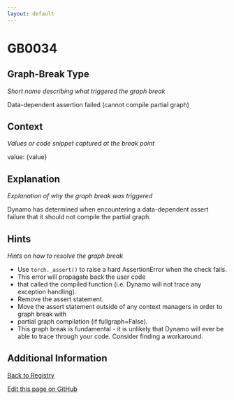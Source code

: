 ```yaml
---
layout: default
---
```

# GB0034

## Graph-Break Type
*Short name describing what triggered the graph break*

Data-dependent assertion failed (cannot compile partial graph)

## Context
*Values or code snippet captured at the break point*

value: {value}

## Explanation
*Explanation of why the graph break was triggered*

Dynamo has determined when encountering a data-dependent assert failure that it should not compile the partial graph.

## Hints
*Hints on how to resolve the graph break*

- Use `torch._assert()` to raise a hard AssertionError when the check fails. 
- This error will propagate back the user code 
- that called the compiled function (i.e. Dynamo will not trace any exception handling).
- Remove the assert statement.
- Move the assert statement outside of any context managers in order to graph break with 
- partial graph compilation (if fullgraph=False).
- This graph break is fundamental - it is unlikely that Dynamo will ever be able to trace through your code. Consider finding a workaround.


## Additional Information

<!-- ADDITIONAL INFORMATION START - Add custom information below this line -->

<!-- ADDITIONAL INFORMATION END -->

[Back to Registry](../index.html)

[Edit this page on GitHub](https://github.com/pytorch-labs/compile-graph-break-site/edit/main/docs/gb/gb0034.md)
